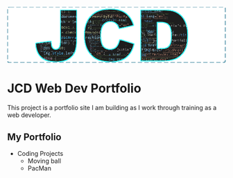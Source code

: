 ![JCD Logo](images/JCDPortLogo.png)

# JCD Web Dev Portfolio

This project is a portfolio site I am building as I work through training as a web developer.

## My Portfolio

- Coding Projects
	- Moving ball
	- PacMan

<!-- a link to live mark down testing https://jbt.github.io/markdown-editor/
[This is a link in mark down](https://www.jcdport.github.io)

![alt text](https://picsum.photos/200/200)

example of block quote
> blockquote text

| Heading | header | head|
| --- | --- | --- |
| content | more content | text|
| more | more | more |-->
